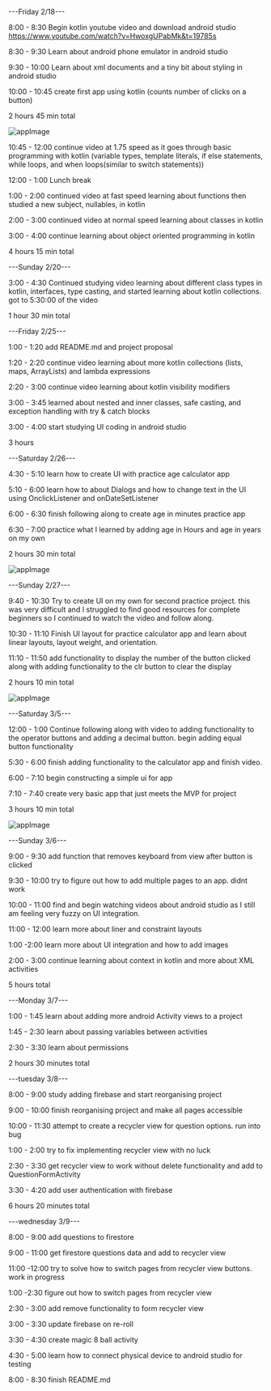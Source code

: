 ---Friday 2/18---

8:00 - 8:30 Begin kotlin youtube video and download android studio
https://www.youtube.com/watch?v=HwoxgUPabMk&t=19785s

8:30 - 9:30 Learn about android phone emulator in android studio

9:30 - 10:00 Learn about xml documents and a tiny bit about styling in android studio

10:00 - 10:45 create first app using kotlin (counts number of clicks on a button)

2 hours 45 min total

![appImage](./img-md/log-img-1.png)

10:45 - 12:00 continue video at 1.75 speed as it goes through basic programming with kotlin (variable types, template literals, if else statements, while loops, and when loops(similar to switch statements))

12:00 - 1:00 Lunch break

1:00 - 2:00 continued video at fast speed learning about functions then studied a new subject, nullables, in kotlin

2:00 - 3:00 continued video at normal speed learning about classes in kotlin

3:00 - 4:00 continue learning about object oriented programming in kotlin

4 hours 15 min total

---Sunday 2/20---

3:00 - 4:30 Continued studying video learning about different class types in kotlin, interfaces, type casting, and started learning about kotlin collections. got to 5:30:00 of the video

1 hour 30 min total

---Friday 2/25---

1:00 - 1:20 add README.md and project proposal

1:20 - 2:20 continue video learning about more kotlin collections (lists, maps, ArrayLists) and lambda expressions

2:20 - 3:00 continue video learning about kotlin visibility modifiers

3:00 - 3:45 learned about nested and inner classes, safe casting, and exception handling with try & catch blocks

3:00 - 4:00 start studying UI coding in android studio

3 hours

---Saturday 2/26---

4:30 - 5:10 learn how to create UI with practice age calculator app

5:10 - 6:00 learn how to about Dialogs and how to change text in the UI using OnclickListener and onDateSetListener

6:00 - 6:30 finish following along to create age in minutes practice app

6:30 - 7:00 practice what I learned by adding age in Hours and age in years on my own

2 hours 30 min total

![appImage](./img-md/log-img-2.png)

---Sunday 2/27---

9:40 - 10:30 Try to create UI on my own for second practice project. this was very difficult and I struggled to find good resources for complete beginners so I continued to watch the video and follow along.

10:30 - 11:10 Finish UI layout for practice calculator app and learn about linear layouts, layout weight, and orientation.

11:10 - 11:50 add functionality to display the number of the button clicked along with adding functionality to the clr button to clear the display

2 hours 10 min total

![appImage](./img-md/log-img-3.png)

---Saturday 3/5---

12:00 - 1:00 Continue following along with video to adding functionality to the operator buttons and adding a decimal button. begin adding equal button functionality

5:30 - 6:00 finish adding functionality to the calculator app and finish video.

6:00 - 7:10 begin constructing a simple ui for app

7:10 - 7:40 create very basic app that just meets the MVP for project

3 hours 10 min total

![appImage](./img-md/log-img-4.png)

---Sunday 3/6---

9:00 - 9:30 add function that removes keyboard from view after button is clicked

9:30 - 10:00 try to figure out how to add multiple pages to an app. didnt work

10:00 - 11:00 find and begin watching videos about android studio as I still am feeling very fuzzy on UI integration.

11:00 - 12:00 learn more about liner and constraint layouts

1:00 -2:00 learn more about UI integration and how to add images

2:00 - 3:00 continue learning about context in kotlin and more about XML activities

5 hours total

---Monday 3/7---

1:00 - 1:45 learn about adding more android Activity views to a project

1:45 - 2:30 learn about passing variables between activities

2:30 - 3:30 learn about permissions

2 hours 30 minutes total

---tuesday 3/8---

8:00 - 9:00 study adding firebase and start reorganising project

9:00 - 10:00 finish reorganising project and make all pages accessible

10:00 - 11:30 attempt to create a recycler view for question options. run into bug

1:00 - 2:00 try to fix implementing recycler view with no luck

2:30 - 3:30 get recycler view to work without delete functionality and add to QuestionFormActivity

3:30 - 4:20 add user authentication with firebase

6 hours 20 minutes total

---wednesday 3/9---

8:00 - 9:00 add questions to firestore

9:00 - 11:00 get firestore questions data and add to recycler view

11:00 -12:00 try to solve how to switch pages from recycler view buttons. work in progress

1:00 -2:30 figure out how to switch pages from recycler view

2:30 - 3:00 add remove functionality to form recycler view

3:00 - 3:30 update firebase on re-roll

3:30 - 4:30 create magic 8 ball activity

4:30 - 5:00 learn how to connect physical device to android studio for testing

8:00 - 8:30 finish README.md
